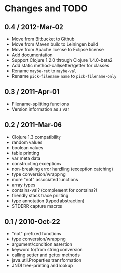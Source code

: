 # Changes and TODO

## 0.4 / 2012-Mar-02

* Move from Bitbucket to Github
* Move from Maven build to Leiningen build
* Move from Apache license to Eclipse license
* Add documentation
* Support Clojure 1.2.0 through Clojure 1.4.0-beta2
* Add static method-call/setter/getter for classes
* Rename `maybe-ret` to `maybe-val`
* Rename `pick-filename-name` to `pick-filename-only`

## 0.3 / 2011-Apr-01

* Filename-splitting functions
* Version information as a var


## 0.2 / 2011-Mar-06

* Clojure 1.3 compatibility
* random values
* boolean values
* table printing
* var meta data
* constructing exceptions
* non-breaking error handling (exception catching)
* type conversion/wrapping
* more "not" associated functions
* array types
* contains-val? (complement for contains?)
* friendly stack trace printing
* type annotation (typed abstraction)
* STDERR capture macros


## 0.1 / 2010-Oct-22

* "not" prefixed functions
* type conversion/wrapping
* argument/condition assertion
* keyword to/from string conversion
* calling setter and getter methods
* java.util.Properties transformation
* JNDI tree-printing and lookup
